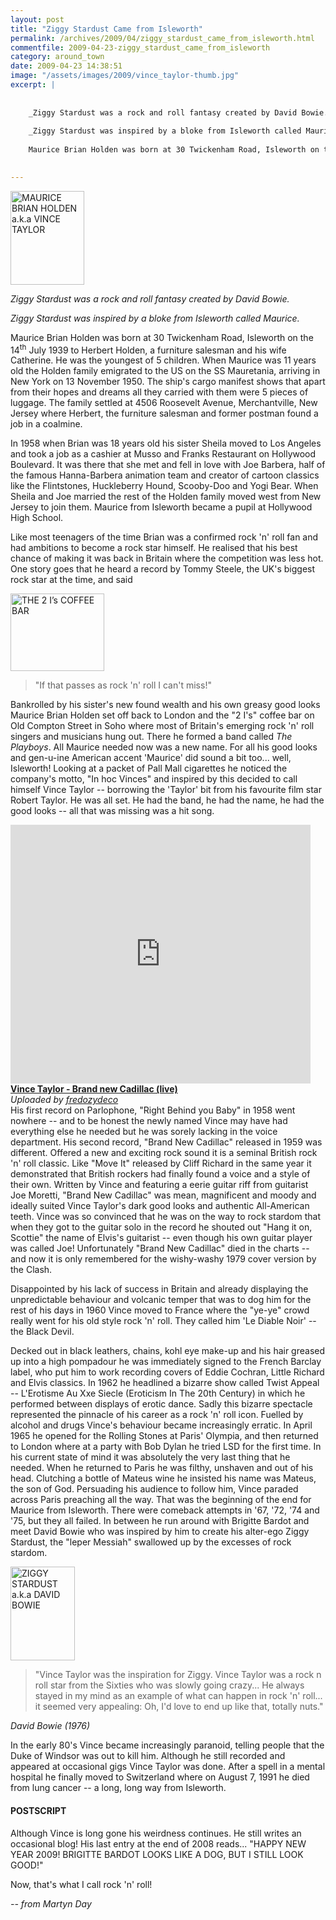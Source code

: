 ```yaml
---
layout: post
title: "Ziggy Stardust Came from Isleworth"
permalink: /archives/2009/04/ziggy_stardust_came_from_isleworth.html
commentfile: 2009-04-23-ziggy_stardust_came_from_isleworth
category: around_town
date: 2009-04-23 14:38:51
image: "/assets/images/2009/vince_taylor-thumb.jpg"
excerpt: |
    
    
    _Ziggy Stardust was a rock and roll fantasy created by David Bowie._
    
    _Ziggy Stardust was inspired by a bloke from Isleworth called Maurice._
    
    Maurice Brian Holden was born at 30 Twickenham Road, Isleworth on the 14<sup>th</sup> July 1939 to Herbert Holden, a furniture salesman and his wife Catherine. He was the youngest of 5 children. When Maurice was 11 years old the Holden family emigrated to the US on the SS Mauretania, arriving in New York on 13 November 1950. The ship's cargo manifest shows that apart from their hopes and dreams all they carried with them were 5 pieces of luggage. The family settled at 4506 Roosevelt Avenue, Merchantville, New Jersey where Herbert, the furniture salesman and former postman found a job in a coalmine.
    

---
```


<a href="/assets/images/2009/vince_taylor.jpg"><img src="/assets/images/2009/vince_taylor-thumb.jpg" width="118" height="150" alt="MAURICE BRIAN HOLDEN a.k.a VINCE TAYLOR" class="photo right" /></a>

*Ziggy Stardust was a rock and roll fantasy created by David Bowie.*

*Ziggy Stardust was inspired by a bloke from Isleworth called Maurice.*

Maurice Brian Holden was born at 30 Twickenham Road, Isleworth on the 14<sup>th</sup> July 1939 to Herbert Holden, a furniture salesman and his wife Catherine. He was the youngest of 5 children. When Maurice was 11 years old the Holden family emigrated to the US on the SS Mauretania, arriving in New York on 13 November 1950. The ship's cargo manifest shows that apart from their hopes and dreams all they carried with them were 5 pieces of luggage. The family settled at 4506 Roosevelt Avenue, Merchantville, New Jersey where Herbert, the furniture salesman and former postman found a job in a coalmine.

In 1958 when Brian was 18 years old his sister Sheila moved to Los Angeles and took a job as a cashier at Musso and Franks Restaurant on Hollywood Boulevard. It was there that she met and fell in love with Joe Barbera, half of the famous Hanna-Barbera animation team and creator of cartoon classics like the Flintstones, Huckleberry Hound, Scooby-Doo and Yogi Bear. When Sheila and Joe married the rest of the Holden family moved west from New Jersey to join them. Maurice from Isleworth became a pupil at Hollywood High School.

Like most teenagers of the time Brian was a confirmed rock 'n' roll fan and had ambitions to become a rock star himself. He realised that his best chance of making it was back in Britain where the competition was less hot. One story goes that he heard a record by Tommy Steele, the UK's biggest rock star at the time, and said

<a href="/assets/images/2009/2_is.jpg"><img src="/assets/images/2009/2_is-thumb.jpg" width="150" height="124" alt="THE 2 I’s COFFEE BAR" class="photo right" /></a>

> "If that passes as rock 'n' roll I can't miss!"

Bankrolled by his sister's new found wealth and his own greasy good looks Maurice Brian Holden set off back to London and the "2 I's" coffee bar on Old Compton Street in Soho where most of Britain's emerging rock 'n' roll singers and musicians hung out. There he formed a band called *The Playboys*. All Maurice needed now was a new name. For all his good looks and gen-u-ine American accent 'Maurice' did sound a bit too... well, Isleworth! Looking at a packet of Pall Mall cigarettes he noticed the company's motto, "In hoc Vinces" and inspired by this decided to call himself Vince Taylor -- borrowing the 'Taylor' bit from his favourite film star Robert Taylor. He was all set. He had the band, he had the name, he had the good looks -- all that was missing was a hit song.

<div>
<object width="480" height="414">
<param name="movie" value="/assets/images/2009/x1jgtj_vince-taylor-brand-new-cadillac-liv_creation&related=0"></param><param name="allowFullScreen" value="true"></param><param name="allowScriptAccess" value="always"></param><embed src="http://www.dailymotion.com/swf/x1jgtj_vince-taylor-brand-new-cadillac-liv_creation&related=0" type="application/x-shockwave-flash" width="480" height="414" allowFullScreen="true" allowScriptAccess="always"></embed></object><br /><b><a href="http://www.dailymotion.com/video/x1jgtj_vince-taylor-brand-new-cadillac-liv_creation">Vince Taylor - Brand new Cadillac (live)</a></b><br /><i>Uploaded by <a href="http://www.dailymotion.com/fredozydeco">fredozydeco</a></i>

</div>
His first record on Parlophone, "Right Behind you Baby" in 1958 went nowhere -- and to be honest the newly named Vince may have had everything else he needed but he was sorely lacking in the voice department. His second record, "Brand New Cadillac" released in 1959 was different. Offered a new and exciting rock sound it is a seminal British rock 'n' roll classic. Like "Move It" released by Cliff Richard in the same year it demonstrated that British rockers had finally found a voice and a style of their own. Written by Vince and featuring a eerie guitar riff from guitarist Joe Moretti, "Brand New Cadillac" was mean, magnificent and moody and ideally suited Vince Taylor's dark good looks and authentic All-American teeth. Vince was so convinced that he was on the way to rock stardom that when they got to the guitar solo in the record he shouted out "Hang it on, Scottie" the name of Elvis's guitarist -- even though his own guitar player was called Joe! Unfortunately "Brand New Cadillac" died in the charts -- and now it is only remembered for the wishy-washy 1979 cover version by the Clash.

Disappointed by his lack of success in Britain and already displaying the unpredictable behaviour and volcanic temper that was to dog him for the rest of his days in 1960 Vince moved to France where the "ye-ye" crowd really went for his old style rock 'n' roll. They called him 'Le Diable Noir' -- the Black Devil.

Decked out in black leathers, chains, kohl eye make-up and his hair greased up into a high pompadour he was immediately signed to the French Barclay label, who put him to work recording covers of Eddie Cochran, Little Richard and Elvis classics. In 1962 he headlined a bizarre show called Twist Appeal -- L'Erotisme Au Xxe Siecle (Eroticism In The 20th Century) in which he performed between displays of erotic dance. Sadly this bizarre spectacle represented the pinnacle of his career as a rock 'n' roll icon. Fuelled by alcohol and drugs Vince's behaviour became increasingly erratic. In April 1965 he opened for the Rolling Stones at Paris' Olympia, and then returned to London where at a party with Bob Dylan he tried LSD for the first time. In his current state of mind it was absolutely the very last thing that he needed. When he returned to Paris he was filthy, unshaven and out of his head. Clutching a bottle of Mateus wine he insisted his name was Mateus, the son of God. Persuading his audience to follow him, Vince paraded across Paris preaching all the way. That was the beginning of the end for Maurice from Isleworth. There were comeback attempts in '67, '72, '74 and '75, but they all failed. In between he run around with Brigitte Bardot and meet David Bowie who was inspired by him to create his alter-ego Ziggy Stardust, the "leper Messiah" swallowed up by the excesses of rock stardom.

<a href="/assets/images/2009/ziggy_s.jpg"><img src="/assets/images/2009/ziggy_s-thumb.jpg" width="103" height="150" alt="ZIGGY STARDUST a.k.a DAVID BOWIE" class="photo right" /></a>

> "Vince Taylor was the inspiration for Ziggy. Vince Taylor was a rock n roll star from the Sixties who was slowly going crazy... He always stayed in my mind as an example of what can happen in rock 'n' roll... it seemed very appealing: Oh, I'd love to end up like that, totally nuts."

<cite>David Bowie (1976)</cite>

In the early 80's Vince became increasingly paranoid, telling people that the Duke of Windsor was out to kill him. Although he still recorded and appeared at occasional gigs Vince Taylor was done. After a spell in a mental hospital he finally moved to Switzerland where on August 7, 1991 he died from lung cancer -- a long, long way from Isleworth.

#### POSTSCRIPT

Although Vince is long gone his weirdness continues. He still writes an occasional blog! His last entry at the end of 2008 reads... "HAPPY NEW YEAR 2009! BRIGITTE BARDOT LOOKS LIKE A DOG, BUT I STILL LOOK GOOD!"

Now, that's what I call rock 'n' roll!

<cite>-- from Martyn Day</cite>
